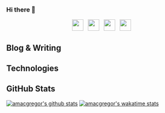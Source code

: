 ### Hi there 👋
<p align='center'>
<a href="https://dev.to/allanmacgregor"><img height="30" src="https://raw.githubusercontent.com/stephenajulu/WaylonWalker/main/icon/dev.png"></a>&nbsp;&nbsp;
<a href="https://twitter.com/allanmacgregor"><img height="30" src="https://github.com/stephenajulu/WaylonWalker/blob/main/icon/twitter.png?raw=true"></a>&nbsp;&nbsp;
<a href="https://instagram.com/allanmacgregor"><img height="30" src="https://github.com/stephenajulu/WaylonWalker/blob/main/icon/instagram.jpg?raw=true"></a>&nbsp;&nbsp;
<a href="https://www.linkedin.com/in/allanmacgregor/"><img height="30" src="https://github.com/stephenajulu/WaylonWalker/blob/main/icon/linkedin.png?raw=true"></a>
</p>



## Blog & Writing

## Technologies

## GitHub Stats

[![amacgregor's github stats](https://github-readme-stats.vercel.app/api?username=amacgregor&theme=synthwave&count_private=true&hide=contribs)](https://github.com/amacgregor/github-readme-stats)
[![amacgregor's wakatime stats](https://github-readme-stats.vercel.app/api/wakatime?username=amacgregor&theme=synthwave)](https://github.com/amacgregor/github-readme-stats)


<!--
[![Top Langs](https://github-readme-stats.vercel.app/api/top-langs/?username=amacgregor&theme=synthwave&layout=compact&count_private=true)](https://github.com/amacgregor/github-readme-stats)
**amacgregor/amacgregor** is a ✨ _special_ ✨ repository because its `README.md` (this file) appears on your GitHub profile.

Here are some ideas to get you started:

- 🔭 I’m currently working on ...
- 🌱 I’m currently learning ...
- 👯 I’m looking to collaborate on ...
- 🤔 I’m looking for help with ...
- 💬 Ask me about ...
- 📫 How to reach me: ...
- 😄 Pronouns: ...
- ⚡ Fun fact: ...
-->
